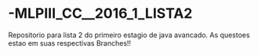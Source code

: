 # -MLPIII_CC__2016_1_LISTA2
Repositorio para lista 2 do primeiro estagio de java avancado.
As questoes estao em suas respectivas Branches!!
